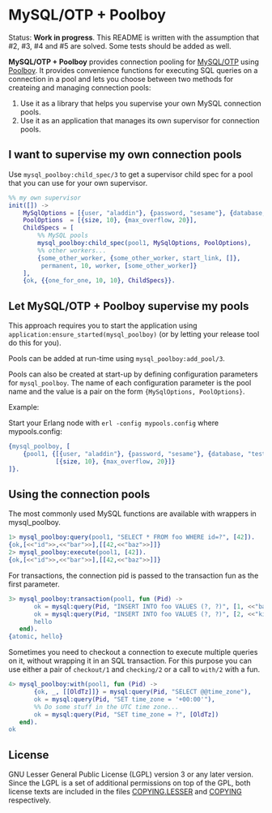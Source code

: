 MySQL/OTP + Poolboy
===================

Status: **Work in progress**. This README is written with the assumption that #2, #3, #4 and #5 are solved. Some tests should be added as well.

**MySQL/OTP + Poolboy** provides connection pooling for [MySQL/OTP](//github.com/mysql-otp/mysql-otp) using [Poolboy](//github.com/devinus/poolboy). It provides convenience functions for executing
SQL queries on a connection in a pool and lets you choose between two methods for createing
and managing connection pools:

1. Use it as a library that helps you supervise your own MySQL connection pools.
2. Use it as an application that manages its own supervisor for connection pools. 

I want to supervise my own connection pools
-------------------------------------------

Use `mysql_poolboy:child_spec/3` to get a supervisor child spec for a pool that you can use for
your own supervisor.

```Erlang
%% my own supervisor
init([]) ->
    MySqlOptions = [{user, "aladdin"}, {password, "sesame"}, {database, "test"}],
    PoolOptions  = [{size, 10}, {max_overflow, 20}],
    ChildSpecs = [
        %% MySQL pools
        mysql_poolboy:child_spec(pool1, MySqlOptions, PoolOptions),
        %% other workers...
        {some_other_worker, {some_other_worker, start_link, []},
         permanent, 10, worker, [some_other_worker]}
    ],
    {ok, {{one_for_one, 10, 10}, ChildSpecs}}.
```

Let MySQL/OTP + Poolboy supervise my pools
------------------------------------------

This approach requires you to start the application using `application:ensure_started(mysql_poolboy)` (or by letting your release tool do this for you).

Pools can be added at run-time using `mysql_poolboy:add_pool/3`.

Pools can also be created at start-up by defining configuration parameters for `mysql_poolboy`. The name of each configuration parameter is the pool name and the value is a pair on the form `{MySqlOptions, PoolOptions}`.

Example:

Start your Erlang node with `erl -config mypools.config` where mypools.config:

```Erlang
{mysql_poolboy, [
    {pool1, {[{user, "aladdin"}, {password, "sesame"}, {database, "test"}],
             [{size, 10}, {max_overflow, 20}]}
]}.
```

Using the connection pools
--------------------------

The most commonly used MySQL functions are available with wrappers in mysql_poolboy.

```Erlang
1> mysql_poolboy:query(pool1, "SELECT * FROM foo WHERE id=?", [42]).
{ok,[<<"id">>,<<"bar">>],[[42,<<"baz">>]]}
2> mysql_poolboy:execute(pool1, [42]).
{ok,[<<"id">>,<<"bar">>],[[42,<<"baz">>]]}
```

For transactions, the connection pid is passed to the transaction fun as the first parameter.

```Erlang
3> mysql_poolboy:transaction(pool1, fun (Pid) ->
       ok = mysql:query(Pid, "INSERT INTO foo VALUES (?, ?)", [1, <<"banana">>]),
       ok = mysql:query(Pid, "INSERT INTO foo VALUES (?, ?)", [2, <<"kiwi">>]),
       hello
   end).
{atomic, hello}
```

Sometimes you need to checkout a connection to execute multiple queries on it, without wrapping it in an SQL transaction. For this purpose you can use either a pair of `checkout/1` and `checking/2` or a call to `with/2` with a fun.

```Erlang
4> mysql_poolboy:with(pool1, fun (Pid) ->
       {ok, _, [[OldTz]]} = mysql:query(Pid, "SELECT @@time_zone"),
       ok = mysql:query(Pid, "SET time_zone = '+00:00'"),
       %% Do some stuff in the UTC time zone...
       ok = mysql:query(Pid, "SET time_zone = ?", [OldTz])
   end).
ok
```

License
-------

GNU Lesser General Public License (LGPL) version 3 or any later version.
Since the LGPL is a set of additional permissions on top of the GPL, both
license texts are included in the files [COPYING.LESSER](COPYING.LESSER) and
[COPYING](COPYING) respectively.
